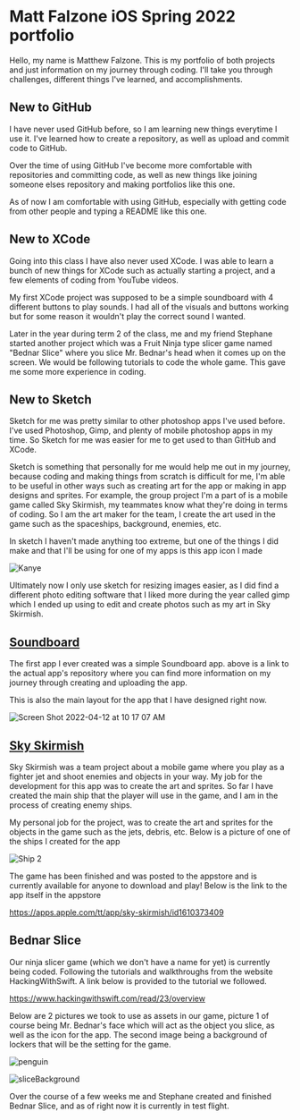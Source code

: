 # Matt Falzone iOS Spring 2022 portfolio

Hello, my name is Matthew Falzone. This is my portfolio of both projects and just information on my journey through coding. I'll take you through challenges, different things I've learned, and accomplishments.


## New to GitHub

I have never used GitHub before, so I am learning new things everytime I use it. I've learned how to create a repository, as well as upload and commit code to GitHub.

Over the time of using GitHub I've become more comfortable with repositories and committing code, as well as new things like joining someone elses repository and making portfolios like this one.

As of now I am comfortable with using GitHub, especially with getting code from other people and typing a README like this one.


## New to XCode

Going into this class I have also never used XCode. I was able to learn a bunch of new things for XCode such as actually starting a project, and a few elements of coding from YouTube videos.

My first XCode project was supposed to be a simple soundboard with 4 different buttons to play sounds. I had all of the visuals and buttons working but for some reason it wouldn't play the correct sound I wanted.

Later in the year during term 2 of the class, me and my friend Stephane started another project which was a Fruit Ninja type slicer game named "Bednar Slice" where you slice Mr. Bednar's head when it comes up on the screen. We would be following tutorials to code the whole game. This gave me some more experience in coding.


## New to Sketch

Sketch for me was pretty similar to other photoshop apps I've used before. I've used Photoshop, Gimp, and plenty of mobile photoshop apps in my time. So Sketch for me was easier for me to get used to than GitHub and XCode.

Sketch is something that personally for me would help me out in my journey, because coding and making things from scratch is difficult for me, I'm able to be useful in other ways such as creating art for the app or making in app designs and sprites. For example, the group project I'm a part of is a mobile game called Sky Skirmish, my teammates know what they're doing in terms of coding. So I am the art maker for the team, I create the art used in the game such as the spaceships, background, enemies, etc.

In sketch I haven't made anything too extreme, but one of the things I did make and that I'll be using for one of my apps is this app icon I made

![Kanye](https://user-images.githubusercontent.com/98762863/162995442-17c01760-ba4f-44da-bc44-f6d3665150fa.png)

Ultimately now I only use sketch for resizing images easier, as I did find a different photo editing software that I liked more during the year called gimp which I ended up using to edit and create photos such as my art in Sky Skirmish.


## [Soundboard](https://github.com/mflzo/YeSoundboard)

The first app I ever created was a simple Soundboard app. above is a link to the actual app's repository where you can find more information on my journey through creating and uploading the app.

This is also the main layout for the app that I have designed right now.

![Screen Shot 2022-04-12 at 10 17 07 AM](https://user-images.githubusercontent.com/98762863/162996005-d2299a37-5ec9-47d9-8b5a-101e2ecc5e80.png)


## [Sky Skirmish](https://github.com/WillPeyer/SkySkirmish)

Sky Skirmish was a team project about a mobile game where you play as a fighter jet and shoot enemies and objects in your way. My job for the development for this app was to create the art and sprites. So far I have created the main ship that the player will use in the game, and I am in the process of creating enemy ships.

My personal job for the project, was to create the art and sprites for the objects in the game such as the jets, debris, etc. Below is a picture of one of the ships I created for the app 

![Ship 2](https://user-images.githubusercontent.com/98762863/162996528-bb1f2f17-954c-426d-8705-73e6327a735a.png)

The game has been finished and was posted to the appstore and is currently available for anyone to download and play! Below is the link to the app itself in the appstore

https://apps.apple.com/tt/app/sky-skirmish/id1610373409 

## Bednar Slice

Our ninja slicer game (which we don't have a name for yet) is currently being coded. Following the tutorials and walkthroughs from the website HackingWithSwift. A link below is provided to the tutorial we followed.

https://www.hackingwithswift.com/read/23/overview 

Below are 2 pictures we took to use as assets in our game, picture 1 of course being Mr. Bednar's face which will act as the object you slice, as well as the icon for the app. The second image being a background of lockers that will be the setting for the game.

![penguin](https://user-images.githubusercontent.com/98762863/172657606-b661dd9e-cc04-480b-b97e-be512b259bbe.png)

![sliceBackground](https://user-images.githubusercontent.com/98762863/172657755-09921521-58da-4948-ac3d-038fecdf3ee5.png)


Over the course of a few weeks me and Stephane created and finished Bednar Slice, and as of right now it is currently in test flight.

